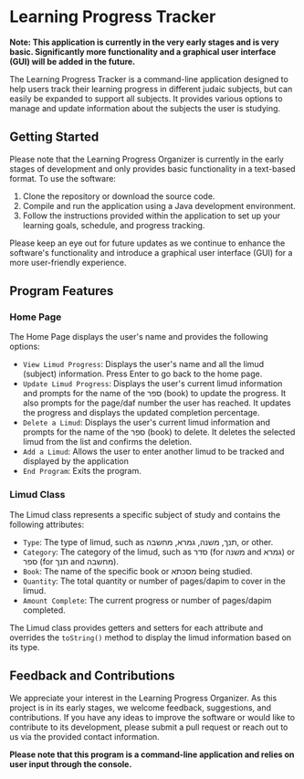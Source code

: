 # Learning Progress Tracker

**Note: This application is currently in the very early stages and is very basic. Significantly more functionality and a graphical user interface (GUI) will be added in the future.**

The Learning Progress Tracker is a command-line application designed to help users track their learning progress in different judaic subjects, but can easily be expanded to support all subjects. It provides various options to manage and update information about the subjects the user is studying.

## Getting Started

Please note that the Learning Progress Organizer is currently in the early stages of development and only provides basic functionality in a text-based format. To use the software:

1. Clone the repository or download the source code.
2. Compile and run the application using a Java development environment.
3. Follow the instructions provided within the application to set up your learning goals, schedule, and progress tracking.

Please keep an eye out for future updates as we continue to enhance the software's functionality and introduce a graphical user interface (GUI) for a more user-friendly experience.

## Program Features

### Home Page

The Home Page displays the user's name and provides the following options:

- `View Limud Progress`: Displays the user's name and all the limud (subject) information. Press Enter to go back to the home page.
- `Update Limud Progress`: Displays the user's current limud information and prompts for the name of the ספר (book) to update the progress. It also prompts for the page/daf number the user has reached. It updates the progress and displays the updated completion percentage.
- `Delete a Limud`: Displays the user's current limud information and prompts for the name of the ספר (book) to delete. It deletes the selected limud from the list and confirms the deletion.
- `Add a Limud`: Allows the user to enter another limud to be tracked and displayed by the application
- `End Program`: Exits the program.

### Limud Class

The Limud class represents a specific subject of study and contains the following attributes:

- `Type`: The type of limud, such as תנך, משנה, גמרא, מחשבה, or other.
- `Category`: The category of the limud, such as סדר (for משנה and גמרא) or ספר (for תנך and מחשבה).
- `Book`: The name of the specific book or מסכתא being studied.
- `Quantity`: The total quantity or number of pages/dapim to cover in the limud.
- `Amount Complete`: The current progress or number of pages/dapim completed.

The Limud class provides getters and setters for each attribute and overrides the `toString()` method to display the limud information based on its type.


## Feedback and Contributions

We appreciate your interest in the Learning Progress Organizer. As this project is in its early stages, we welcome feedback, suggestions, and contributions. If you have any ideas to improve the software or would like to contribute to its development, please submit a pull request or reach out to us via the provided contact information.

**Please note that this program is a command-line application and relies on user input through the console.**
